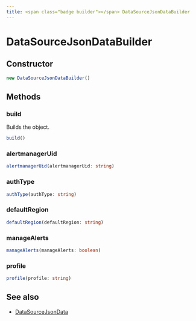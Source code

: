 ```yaml
---
title: <span class="badge builder"></span> DataSourceJsonDataBuilder
---
```

# <span class="badge builder"></span> DataSourceJsonDataBuilder

## Constructor

```typescript
new DataSourceJsonDataBuilder()
```
## Methods

### <span class="badge object-method"></span> build

Builds the object.

```typescript
build()
```

### <span class="badge object-method"></span> alertmanagerUid

```typescript
alertmanagerUid(alertmanagerUid: string)
```

### <span class="badge object-method"></span> authType

```typescript
authType(authType: string)
```

### <span class="badge object-method"></span> defaultRegion

```typescript
defaultRegion(defaultRegion: string)
```

### <span class="badge object-method"></span> manageAlerts

```typescript
manageAlerts(manageAlerts: boolean)
```

### <span class="badge object-method"></span> profile

```typescript
profile(profile: string)
```

## See also

 * <span class="badge object-type-interface"></span> [DataSourceJsonData](./object-DataSourceJsonData.md)
